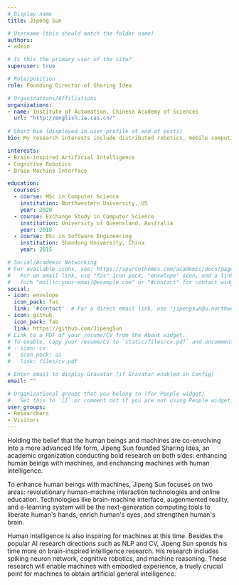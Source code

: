```yaml
---
# Display name
title: Jipeng Sun

# Username (this should match the folder name)
authors:
- admin

# Is this the primary user of the site?
superuser: true

# Role/position
role: Founding Director of Sharing Idea

# Organizations/Affiliations
organizations:
- name: Institute of Automation, Chinese Academy of Sciences
  url: "http://english.ia.cas.cn/"
  
# Short bio (displayed in user profile at end of posts)
bio: My research interests include distributed robotics, mobile computing and programmable matter.

interests:
- Brain-inspired Artificial Intelligence
- Cognitive Robotics
- Brain Machine Interface

education:
  courses:
  - course: MSc in Computer Science
    institution: Northwestern University, US
    year: 2020
  - course: Exchange Study in Computer Science
    institution: University of Queensland, Australia
    year: 2018
  - course: BSc in Software Engineering
    institution: Shandong University, China
    year: 2015

# Social/Academic Networking
# For available icons, see: https://sourcethemes.com/academic/docs/page-builder/#icons
#   For an email link, use "fas" icon pack, "envelope" icon, and a link in the
#   form "mailto:your-email@example.com" or "#contact" for contact widget.
social:
- icon: envelope
  icon_pack: fas
  link: '#contact'  # For a direct email link, use "jipengsun@u.northwestern.edu".
- icon: github
  icon_pack: fab
  link: https://github.com/JipengSun
# Link to a PDF of your resume/CV from the About widget.
# To enable, copy your resume/CV to `static/files/cv.pdf` and uncomment the lines below.
# - icon: cv
#   icon_pack: ai
#   link: files/cv.pdf

# Enter email to display Gravatar (if Gravatar enabled in Config)
email: ""

# Organizational groups that you belong to (for People widget)
#   Set this to `[]` or comment out if you are not using People widget.
user_groups:
- Researchers
- Visitors
---
```


Holding the belief that the human beings and machines are co-envolving into a more advanced life form, Jipeng Sun founded Sharing Idea, an academic organization conducting bold research on both sides: enhancing human beings with machines, and enchancing machines with human intelligence.

To enhance human beings with machines, Jipeng Sun focuses on two areas: revolutionary human-machine interaction technologies and online education. Technologies like brain-machine interface, augenmented reality, and e-learning system will be the next-generation computing tools to liberate human's hands, enrich human's eyes, and strengthen human's brain.

Human intelligence is also inspiring for machines at this time. Besides the popular AI research directions such as NLP and CV, Jipeng Sun spends his time more on brain-inspired intelligence research. His research includes spiking neuron network, cognitive robotics, and machine reasoning. These research will enable machines with embodied experience, a truely crucial point for machines to obtain artificial general intelligence.
